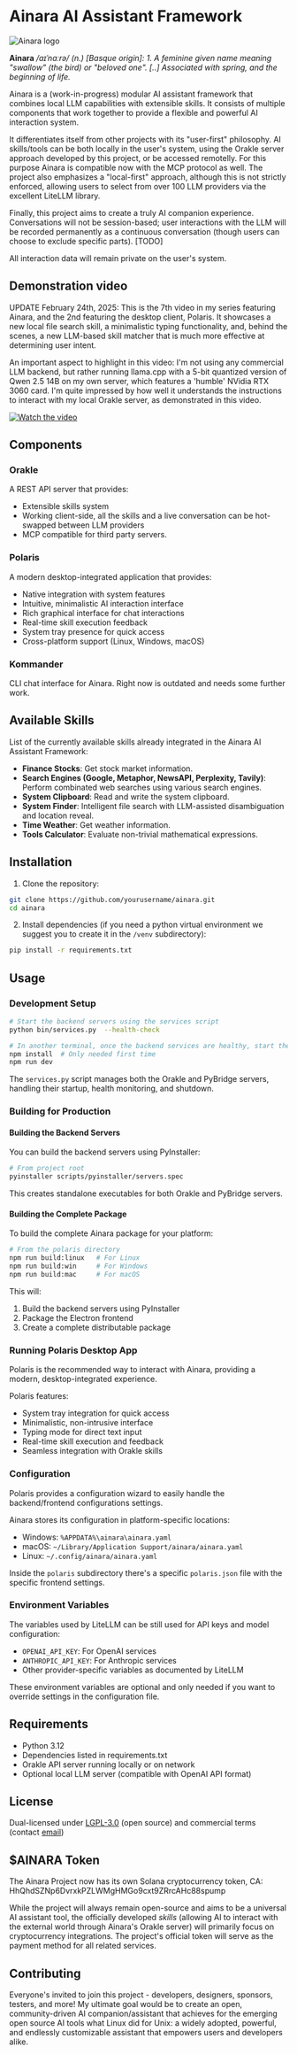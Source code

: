 # Ainara AI Assistant Framework

![Ainara logo](./assets/ainara_logo.png)

**Ainara** _/aɪˈnɑːrə/ (n.) [Basque origin]: 1. A feminine given name meaning "swallow" (the bird) or "beloved one". [..] Associated with spring, and the beginning of life._



Ainara is a (work-in-progress) modular AI assistant framework that combines local LLM capabilities with extensible skills. It consists of multiple components that work together to provide a flexible and powerful AI interaction system.

It differentiates itself from other projects with its "user-first" philosophy. AI skills/tools can be both locally in the user's system, using the Orakle server approach developed by this project, or be accessed remotelly. For this purpose Ainara is compatible now with the MCP protocol as well. The project also emphasizes a "local-first" approach, although this is not strictly enforced, allowing users to select from over 100 LLM providers via the excellent LiteLLM library.

Finally, this project aims to create a truly AI companion experience. Conversations will not be session-based; user interactions with the LLM will be recorded permanently as a continuous conversation (though users can choose to exclude specific parts). [TODO]

All interaction data will remain private on the user's system.

## Demonstration video

UPDATE February 24th, 2025: This is the 7th video in my series featuring Ainara, and the 2nd featuring the desktop client, Polaris. It showcases a new local file search skill, a minimalistic typing functionality, and, behind the scenes, a new LLM-based skill matcher that is much more effective at determining user intent.

An important aspect to highlight in this video: I'm not using any commercial LLM backend, but rather running llama.cpp with a 5-bit quantized version of Qwen 2.5 14B on my own server, which features a 'humble' NVidia RTX 3060 card. I'm quite impressed by how well it understands the instructions to interact with my local Orakle server, as demonstrated in this video.

[![Watch the video](https://img.youtube.com/vi/mBimxZjGlWM/0.jpg)](https://www.youtube.com/watch?v=mBimxZjGlWM)

## Components

### Orakle
A REST API server that provides:
- Extensible skills system
- Working client-side, all the skills and a live conversation can be hot-swapped between LLM providers
- MCP compatible for third party servers.

### Polaris
A modern desktop-integrated application that provides:
- Native integration with system features
- Intuitive, minimalistic AI interaction interface
- Rich graphical interface for chat interactions
- Real-time skill execution feedback
- System tray presence for quick access
- Cross-platform support (Linux, Windows, macOS)

### Kommander
CLI chat interface for Ainara. Right now is outdated and needs some further work.

## Available Skills

List of the currently available skills already integrated in the Ainara AI Assistant Framework:

- **Finance Stocks**: Get stock market information.
- **Search Engines (Google, Metaphor, NewsAPI, Perplexity, Tavily)**: Perform combinated web searches using various search engines.
- **System Clipboard**: Read and write the system clipboard.
- **System Finder**: Intelligent file search with LLM-assisted disambiguation and location reveal.
- **Time Weather**: Get weather information.
- **Tools Calculator**: Evaluate non-trivial mathematical expressions.


## Installation

1. Clone the repository:
```bash
git clone https://github.com/yourusername/ainara.git
cd ainara
```

2. Install dependencies (if you need a python virtual environment we suggest you to create it in the `/venv` subdirectory):
```bash
pip install -r requirements.txt
```

## Usage

### Development Setup

```bash
# Start the backend servers using the services script
python bin/services.py  --health-check

# In another terminal, once the backend services are healthy, start the Polaris frontend in dev mode
npm install  # Only needed first time
npm run dev
```

The `services.py` script manages both the Orakle and PyBridge servers, handling their startup, health monitoring, and shutdown.

### Building for Production

#### Building the Backend Servers

You can build the backend servers using PyInstaller:

```bash
# From project root
pyinstaller scripts/pyinstaller/servers.spec
```

This creates standalone executables for both Orakle and PyBridge servers.

#### Building the Complete Package

To build the complete Ainara package for your platform:

```bash
# From the polaris directory
npm run build:linux   # For Linux
npm run build:win     # For Windows
npm run build:mac     # For macOS
```

This will:
1. Build the backend servers using PyInstaller
2. Package the Electron frontend
3. Create a complete distributable package

### Running Polaris Desktop App

Polaris is the recommended way to interact with Ainara, providing a modern, desktop-integrated experience.

Polaris features:
- System tray integration for quick access
- Minimalistic, non-intrusive interface
- Typing mode for direct text input
- Real-time skill execution and feedback
- Seamless integration with Orakle skills

### Configuration

Polaris provides a configuration wizard to easily handle the backend/frontend configurations settings.

Ainara stores its configuration in platform-specific locations:
- Windows: `%APPDATA%\ainara\ainara.yaml`
- macOS: `~/Library/Application Support/ainara/ainara.yaml`
- Linux: `~/.config/ainara/ainara.yaml`


Inside the `polaris` subdirectory there's a specific `polaris.json` file with the specific frontend settings.

### Environment Variables

The variables used by LiteLLM can be still used for API keys and model configuration:

- `OPENAI_API_KEY`: For OpenAI services
- `ANTHROPIC_API_KEY`: For Anthropic services
- Other provider-specific variables as documented by LiteLLM

These environment variables are optional and only needed if you want to override settings in the configuration file.

## Requirements

- Python 3.12
- Dependencies listed in requirements.txt
- Orakle API server running locally or on network
- Optional local LLM server (compatible with OpenAI API format)

## License

Dual-licensed under [LGPL-3.0](LICENSE.LGPL) (open source) and commercial terms (contact [email](mailto:rgomez@khromalabs.org))

## $AINARA Token

The Ainara Project now has its own Solana cryptocurrency token, CA: HhQhdSZNp6DvrxkPZLWMgHMGo9cxt9ZRrcAHc88spump

While the project will always remain open-source and aims to be a universal AI assistant tool, the officially developed _skills_ (allowing AI to interact with the external world through Ainara's Orakle server) will primarily focus on cryptocurrency integrations. The project's official token will serve as the payment method for all related services.

## Contributing

Everyone's invited to join this project - developers, designers, sponsors, testers, and more! My ultimate goal would be to create an open, community-driven AI companion/assistant that achieves for the emerging open source AI tools what Linux did for Unix: a widely adopted, powerful, and endlessly customizable assistant that empowers users and developers alike.
